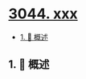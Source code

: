 # [3044. xxx](https://github.com/Tdahuyou/TNotes.leetcode/tree/main/notes/3044.%20xxx)

<!-- region:toc -->

- [1. 📝 概述](#1--概述)

<!-- endregion:toc -->

## 1. 📝 概述

